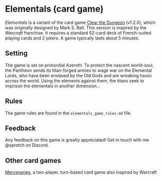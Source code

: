 # Elementals (card game)

_Elementals_ is a variant of the card game [Clear the Dungeon](https://www.riffleshuffleandroll.com/clear-the-dungeon) (v1.2.0), which was originally designed by Mark S. Ball. This version is inspired by the _Warcraft_ franchise. It requires a standard 52-card deck of French-suited playing cards and 2 jokers. A game typically lasts about 5 minutes.

## Setting

The game is set on primordial Azeroth. To protect the nascent world-soul, the Pantheon sends its titan-forged armies to wage war on the Elemental Lords, who have been enslaved by the Old Gods and are wreaking havoc across the world. Using the elements against them, the titans seek to imprison the elementals in another dimension...

## Rules

The game rules are found in the `elementals_game_rules.md` file.

## Feedback

Any feedback on this game is greatly appreciated! Get in touch with me @sprotch on Discord.

## Other card games

[Mercenaries](https://github.com/spycherf/mercenaries), a two-player, turn-based card game also inspired by Warcraft
